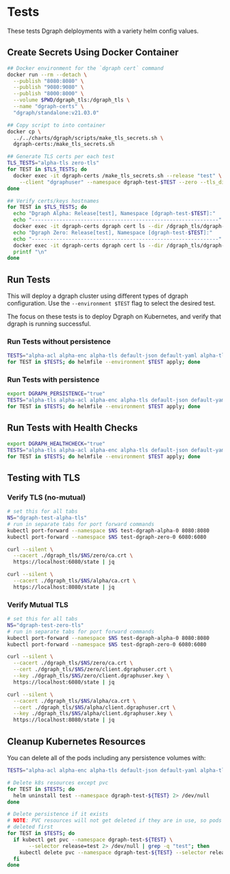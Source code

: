 # Tests

These tests Dgraph delployments with a variety helm config values.  

## Create Secrets Using Docker Container

```bash
## Docker environment for the `dgraph cert` command
docker run --rm --detach \
  --publish "8080:8080" \
  --publish "9080:9080" \
  --publish "8000:8000" \
  --volume $PWD/dgraph_tls:/dgraph_tls \
  --name "dgraph-certs" \
  "dgraph/standalone:v21.03.0"

## Copy script to into container
docker cp \
  ../../charts/dgraph/scripts/make_tls_secrets.sh \
  dgraph-certs:/make_tls_secrets.sh

## Generate TLS certs per each test
TLS_TESTS="alpha-tls zero-tls"
for TEST in $TLS_TESTS; do
  docker exec -it dgraph-certs /make_tls_secrets.sh --release "test" \
    --client "dgraphuser" --namespace dgraph-test-$TEST --zero --tls_dir /dgraph_tls/dgraph-test-$TEST
done

## Verify certs/keys hostnames
for TEST in $TLS_TESTS; do
  echo "Dgraph Alpha: Release[test], Namespace [dgraph-test-$TEST]:"
  echo "-------------------------------------------------------------"  
  docker exec -it dgraph-certs dgraph cert ls --dir /dgraph_tls/dgraph-test-$TEST/alpha | awk -F: '/Hosts/{gsub(/\[ ]+/, "", $2); print $2}' | tr , '\n'
  echo "Dgraph Zero: Release[test], Namespace [dgraph-test-$TEST]:"
  echo "-------------------------------------------------------------"
  docker exec -it dgraph-certs dgraph cert ls --dir /dgraph_tls/dgraph-test-$TEST/zero | awk -F: '/Hosts/{gsub(/\[ ]+/, "", $2); print $2}' | tr , '\n'
  printf "\n"
done
```

## Run Tests

This will deploy a dgraph cluster using different types of dgraph configuration.  Use the `--environment $TEST` flag to select the desired test.  

The focus on these tests is to deploy Dgraph on Kubernetes, and verify that dgraph is running successful.

### Run Tests without persistence

```bash
TESTS="alpha-acl alpha-enc alpha-tls default-json default-yaml alpha-tls zero-tls"
for TEST in $TESTS; do helmfile --environment $TEST apply; done
```

### Run Tests with persistence

```bash
export DGRAPH_PERSISTENCE="true"
TESTS="alpha-tls alpha-acl alpha-enc alpha-tls default-json default-yaml zero-tls"
for TEST in $TESTS; do helmfile --environment $TEST apply; done
```

## Run Tests with Health Checks

```bash
export DGRAPH_HEALTHCHECK="true"
TESTS="alpha-tls alpha-acl alpha-enc alpha-tls default-json default-yaml zero-tls"
for TEST in $TESTS; do helmfile --environment $TEST apply; done
```

## Testing with TLS

### Verify TLS (no-mutual)

```bash
# set this for all tabs
NS="dgraph-test-alpha-tls"
# run in separate tabs for port forward commands
kubectl port-forward --namespace $NS test-dgraph-alpha-0 8080:8080
kubectl port-forward --namespace $NS test-dgraph-zero-0 6080:6080

curl --silent \
  --cacert ./dgraph_tls/$NS/zero/ca.crt \
  https://localhost:6080/state | jq

curl --silent \
  --cacert ./dgraph_tls/$NS/alpha/ca.crt \
  https://localhost:8080/state | jq
```

### Verify Mutual TLS

```bash
# set this for all tabs
NS="dgraph-test-zero-tls"
# run in separate tabs for port forward commands
kubectl port-forward --namespace $NS test-dgraph-alpha-0 8080:8080
kubectl port-forward --namespace $NS test-dgraph-zero-0 6080:6080

curl --silent \
  --cacert ./dgraph_tls/$NS/zero/ca.crt \
  --cert ./dgraph_tls/$NS/zero/client.dgraphuser.crt \
  --key ./dgraph_tls/$NS/zero/client.dgraphuser.key \
  https://localhost:6080/state | jq

curl --silent \
  --cacert ./dgraph_tls/$NS/alpha/ca.crt \
  --cert ./dgraph_tls/$NS/alpha/client.dgraphuser.crt \
  --key ./dgraph_tls/$NS/alpha/client.dgraphuser.key \
  https://localhost:8080/state | jq
```

## Cleanup Kubernetes Resources

You can delete all of the pods including any persistence volumes with:

```bash
TESTS="alpha-acl alpha-enc alpha-tls default-json default-yaml alpha-tls zero-tls"

# Delete k8s resources except pvc
for TEST in $TESTS; do
  helm uninstall test --namespace dgraph-test-${TEST} 2> /dev/null
done

# Delete persistence if it exists
# NOTE: PVC resources will not get deleted if they are in use, so pods must be
# deleted first
for TEST in $TESTS; do
  if kubectl get pvc --namespace dgraph-test-${TEST} \
       --selector release=test 2> /dev/null | grep -q "test"; then
    kubectl delete pvc --namespace dgraph-test-${TEST} --selector release=test
  fi
done
```

